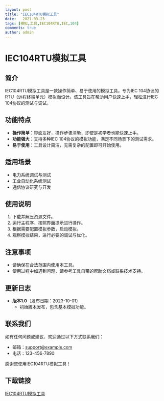 ```yaml
---
layout: post
title: "IEC104RTU模拟工具"
date:   2021-03-23
tags: [模拟,工具,IEC104RTU,IEC,104]
comments: true
author: admin
---
```

# IEC104RTU模拟工具

## 简介
IEC104RTU模拟工具是一款操作简单、易于使用的模拟工具，专为IEC 104协议的RTU（远程终端单元）模拟而设计。该工具旨在帮助用户快速上手，轻松进行IEC 104协议的测试与调试。

## 功能特点
- **操作简单**：界面友好，操作步骤清晰，即使是初学者也能快速上手。
- **功能强大**：支持多种IEC 104协议的模拟功能，满足不同场景下的测试需求。
- **易于使用**：工具设计简洁，无需复杂的配置即可开始使用。

## 适用场景
- 电力系统调试与测试
- 工业自动化系统测试
- 通信协议研究与开发

## 使用说明
1. 下载并解压资源文件。
2. 运行主程序，按照界面提示进行操作。
3. 根据需要配置模拟参数，启动模拟。
4. 观察模拟结果，进行必要的调试与优化。

## 注意事项
- 请确保在合法范围内使用本工具。
- 使用过程中如遇到问题，请参考工具自带的帮助文档或联系技术支持。

## 更新日志
- **版本1.0**（发布日期：2023-10-01）
  - 初始版本发布，包含基本模拟功能。

## 联系我们
如有任何问题或建议，欢迎通过以下方式联系我们：
- 邮箱：support@example.com
- 电话：123-456-7890

感谢您使用IEC104RTU模拟工具！

## 下载链接

[IEC104RTU模拟工具](https://pan.quark.cn/s/e5efb8febf74)